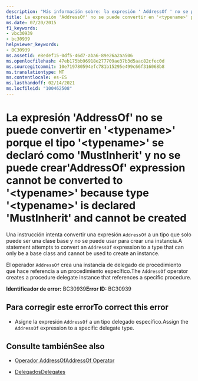 ```yaml
---
description: "Más información sobre: la expresión ' AddressOf ' no se puede convertir en ' <typename> ' porque el tipo ' <typename> ' está declarado como ' MustInherit ' y no se puede crear"
title: La expresión 'AddressOf' no se puede convertir en '<typename>' porque el tipo '<typename>' se declaró como 'MustInherit' y no se puede crear
ms.date: 07/20/2015
f1_keywords:
- vbc30939
- bc30939
helpviewer_keywords:
- BC30939
ms.assetid: e8edef15-0df5-46d7-aba6-89e26a2aa506
ms.openlocfilehash: 47eb175bb96918e277709ae37b3d5aac82cfec0d
ms.sourcegitcommit: 10e719780594efc781b15295e499c66f316068b8
ms.translationtype: MT
ms.contentlocale: es-ES
ms.lasthandoff: 02/14/2021
ms.locfileid: "100462508"
---
```

# <a name="addressof-expression-cannot-be-converted-to-typename-because-type-typename-is-declared-mustinherit-and-cannot-be-created"></a><span data-ttu-id="dd0b3-103">La expresión 'AddressOf' no se puede convertir en '\<typename>' porque el tipo '\<typename>' se declaró como 'MustInherit' y no se puede crear</span><span class="sxs-lookup"><span data-stu-id="dd0b3-103">'AddressOf' expression cannot be converted to '\<typename>' because type '\<typename>' is declared 'MustInherit' and cannot be created</span></span>

<span data-ttu-id="dd0b3-104">Una instrucción intenta convertir una expresión `AddressOf` a un tipo que solo puede ser una clase base y no se puede usar para crear una instancia.</span><span class="sxs-lookup"><span data-stu-id="dd0b3-104">A statement attempts to convert an `AddressOf` expression to a type that can only be a base class and cannot be used to create an instance.</span></span>  
  
 <span data-ttu-id="dd0b3-105">El operador `AddressOf` crea una instancia de delegado de procedimiento que hace referencia a un procedimiento específico.</span><span class="sxs-lookup"><span data-stu-id="dd0b3-105">The `AddressOf` operator creates a procedure delegate instance that references a specific procedure.</span></span>  
  
 <span data-ttu-id="dd0b3-106">**Identificador de error:** BC30939</span><span class="sxs-lookup"><span data-stu-id="dd0b3-106">**Error ID:** BC30939</span></span>  
  
## <a name="to-correct-this-error"></a><span data-ttu-id="dd0b3-107">Para corregir este error</span><span class="sxs-lookup"><span data-stu-id="dd0b3-107">To correct this error</span></span>  
  
- <span data-ttu-id="dd0b3-108">Asigne la expresión `AddressOf` a un tipo delegado específico.</span><span class="sxs-lookup"><span data-stu-id="dd0b3-108">Assign the `AddressOf` expression to a specific delegate type.</span></span>  
  
## <a name="see-also"></a><span data-ttu-id="dd0b3-109">Consulte también</span><span class="sxs-lookup"><span data-stu-id="dd0b3-109">See also</span></span>

- [<span data-ttu-id="dd0b3-110">Operador AddressOf</span><span class="sxs-lookup"><span data-stu-id="dd0b3-110">AddressOf Operator</span></span>](../language-reference/operators/addressof-operator.md)

- [<span data-ttu-id="dd0b3-111">Delegados</span><span class="sxs-lookup"><span data-stu-id="dd0b3-111">Delegates</span></span>](../programming-guide/language-features/delegates/index.md)
